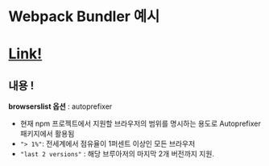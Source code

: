 # Webpack Bundler 예시

# <a href="https://aesthetic-frangipane-13e7e7.netlify.app/" title="Netlify로 이동!">Link!</a>

## 내용 !

**browserslist 옵션** : autoprefixer

- 현재 npm 프로젝트에서 지원할 브라우저의 범위를 명시하는 용도로 Autoprefixer 패키지에서 활용됨
- `"> 1%"`: 전세계에서 점유율이 1퍼센트 이상인 모든 브라우저
- `"last 2 versions"` : 해당 브루아저의 마지막 2개 버전까지 지원.
